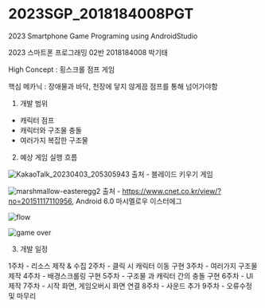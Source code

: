 # 2023SGP_2018184008PGT
2023 Smartphone Game Programing using AndroidStudio

2023 스마트폰 프로그래밍 02반 2018184008 박기태

High Concept : 횡스크롤 점프 게임

핵심 메카닉 : 장애물과 바닥, 천장에 닿지 않게끔 점프를 통해 넘어가야함


1. 개발 범위
  - 캐릭터 점프
  - 캐릭터와 구조물 충돌
  - 여러가지 복잡한 구조물
  
2. 예상 게임 실행 흐름


  ![KakaoTalk_20230403_205305943](https://user-images.githubusercontent.com/75257424/229521363-ba3e571a-af2e-46cc-8c31-09eb967fc2f3.jpg)
  출처 - 블레이드 키우기 게임
  
  
  ![marshmallow-easteregg2](https://user-images.githubusercontent.com/75257424/229522137-7fbd76f9-e5ad-46be-900d-9de2ba7c8f79.jpg)
  출처 - https://www.cnet.co.kr/view/?no=20151117110956, Android 6.0 마시멜로우 이스터에그
  
  ![flow](https://user-images.githubusercontent.com/75257424/229521235-f5ed9041-0aaf-4701-8349-56744068d88c.png)
  
  ![game over](https://user-images.githubusercontent.com/75257424/229517878-9329b815-d958-4181-a39c-c8b752e6f504.png)

3. 개발 일정

1주차 - 리소스 제작 & 수집
2주차 - 클릭 시 캐릭터 이동 구현
3주차 - 여러가지 구조물 제작
4주차 - 배경스크롤링 구현
5주차 - 구조물 과 캐릭터 간의 충돌 구현
6주차 - UI 제작
7주차 - 시작 화면, 게임오버시 화면 연결 
8주차 - 사운드 추가
9주차 - 오류수정 및 마무리
